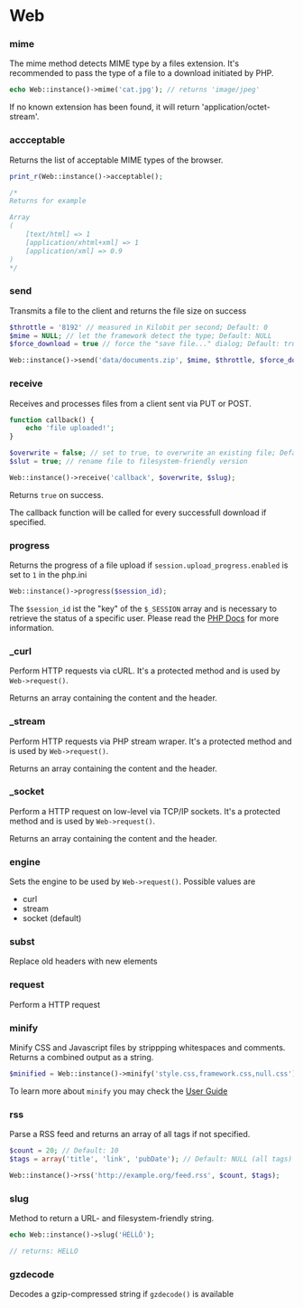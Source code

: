 # Web

### mime
The mime method detects MIME type by a files extension. It's recommended to pass the type of a file to a download initiated by PHP.

```php
echo Web::instance()->mime('cat.jpg'); // returns 'image/jpeg'
```

If no known extension has been found, it will return 'application/octet-stream'.

### accceptable
Returns the list of acceptable MIME types of the browser.

```php
print_r(Web::instance()->acceptable();

/* 
Returns for example

Array
(
    [text/html] => 1
    [application/xhtml+xml] => 1
    [application/xml] => 0.9
)
*/
```

### send
Transmits a file to the client and returns the file size on success

```php
$throttle = '8192' // measured in Kilobit per second; Default: 0
$mime = NULL; // let the framework detect the type; Default: NULL
$force_download = true // force the "save file..." dialog; Default: true

Web::instance()->send('data/documents.zip', $mime, $throttle, $force_download);
```

### receive
Receives and processes files from a client sent via PUT or POST.

```php
function callback() {
    echo 'file uploaded!';
}

$overwrite = false; // set to true, to overwrite an existing file; Default: false 
$slut = true; // rename file to filesystem-friendly version

Web::instance()->receive('callback', $overwrite, $slug);
```

Returns `true` on success.

The callback function will be called for every successfull download if specified.

### progress
Returns the progress of a file upload if `session.upload_progress.enabled` is set to `1` in the php.ini

```php
Web::instance()->progress($session_id);
```

The `$session_id` ist the "key" of the `$_SESSION` array and is necessary to retrieve the status of a specific user. Please read the [PHP Docs](http://php.net/manual/session.upload-progress.php) for more information.

### _curl
Perform HTTP requests via cURL. It's a protected method and is used by `Web->request()`.

Returns an array containing the content and the header.

### _stream
Perform HTTP requests via PHP stream wraper. It's a protected method and is used by `Web->request()`.

Returns an array containing the content and the header.

### _socket
Perform a HTTP request on low-level via TCP/IP sockets. It's a protected method and is used by `Web->request()`.

Returns an array containing the content and the header.

### engine
Sets the engine to be used by `Web->request()`. Possible values are

* curl
* stream
* socket (default)

### subst
Replace old headers with new elements

### request
Perform a HTTP request

### minify
Minify CSS and Javascript files by strippping whitespaces and comments. Returns a combined output as a string.

```php
$minified = Web::instance()->minify('style.css,framework.css,null.css'); 
```

To learn more about `minify` you may check the [User Guide](http://fatfreeframework.com/optimization#keeping-javascript-and-css-on-a-healthy-diet)

### rss
Parse a RSS feed and returns an array of all tags if not specified.

```php
$count = 20; // Default: 10
$tags = array('title', 'link', 'pubDate'); // Default: NULL (all tags)

Web::instance()->rss('http://example.org/feed.rss', $count, $tags);
```

### slug
Method to return a URL- and filesystem-friendly string. 

```php
echo Web::instance()->slug('ĤÈĹĹŌ');

// returns: HELLO
```

### gzdecode
Decodes a gzip-compressed string if `gzdecode()` is available
